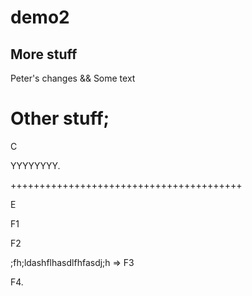# demo2

## More stuff

Peter's changes && Some text

Other stuff;
=======================================

C

YYYYYYYY.

++++++++++++++++++++++++++++++++++++++++

E

F1

F2

;fh;ldashflhasdlfhfasdj;h => F3

F4.